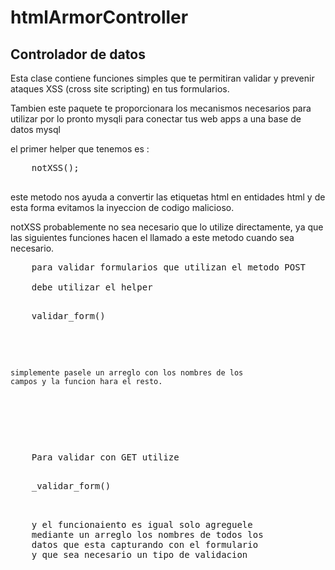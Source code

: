 # htmlArmorController

<h2>Controlador de datos</h2>

<p>
    Esta clase contiene funciones simples
    que te permitiran validar y prevenir
    ataques XSS (cross site scripting) en tus formularios.
</p>

<p>
    Tambien este paquete te proporcionara
    los mecanismos necesarios para utilizar
    por lo pronto mysqli para conectar tus 
    web apps a una base de datos mysql
</p>

<p>
    el primer helper que tenemos es :
    <pre>
    notXSS();
    </pre>
    este metodo nos ayuda a convertir 
    las etiquetas html en entidades html
    y de esta forma evitamos la inyeccion de
    codigo malicioso.
</p>

<p>
    notXSS probablemente no sea necesario
    que lo utilize directamente, ya que 
    las siguientes funciones hacen 
    el llamado a este metodo cuando sea necesario.
</p>

<pre>
    para validar formularios que utilizan el metodo POST<br>
    debe utilizar el helper 
    <pre>
    validar_form()
    </pre>
    simplemente pasele un arreglo con los nombres de los
    campos y la funcion hara el resto.
</p>

<p>
    Para validar con GET utilize 
    <pre>
    _validar_form()
    </pre>
    y el funcionaiento es igual solo agreguele 
    mediante un arreglo los nombres de todos los
    datos que esta capturando con el formulario
    y que sea necesario un tipo de validacion
</p>